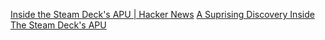 
[Inside the Steam Deck's APU | Hacker News](https://news.ycombinator.com/item?id=38977983)
[A Suprising Discovery Inside The Steam Deck's APU](https://boilingsteam.com/an-in-depth-look-at-the-steam-deck-apu/)
